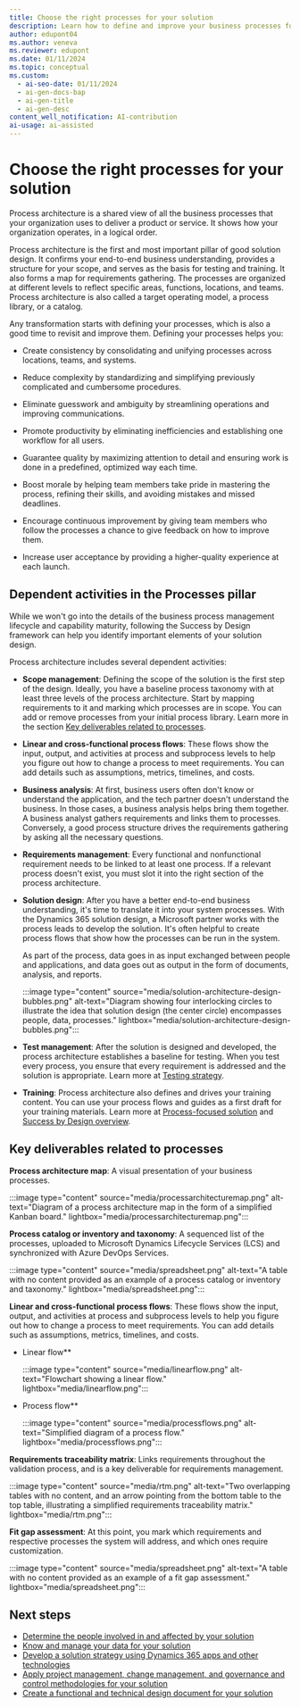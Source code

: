 ```yaml
---
title: Choose the right processes for your solution
description: Learn how to define and improve your business processes for a successful solution.
author: edupont04
ms.author: veneva
ms.reviewer: edupont
ms.date: 01/11/2024
ms.topic: conceptual
ms.custom:
  - ai-seo-date: 01/11/2024
  - ai-gen-docs-bap
  - ai-gen-title
  - ai-gen-desc
content_well_notification: AI-contribution
ai-usage: ai-assisted
---
```


# Choose the right processes for your solution

Process architecture is a shared view of all the business processes that your organization uses to deliver a product or service. It shows how your organization operates, in a logical order.

Process architecture is the first and most important pillar of good solution design. It confirms your end-to-end business understanding, provides a structure for your scope, and serves as the basis for testing and training. It also forms a map for requirements gathering. The processes are organized at different levels to reflect specific areas, functions, locations, and teams. Process architecture is also called a target operating model, a process library, or a catalog.

Any transformation starts with defining your processes, which is also a good time to revisit and improve them. Defining your processes helps you:

- Create consistency by consolidating and unifying processes across locations, teams, and systems.

- Reduce complexity by standardizing and simplifying previously complicated and cumbersome procedures.

- Eliminate guesswork and ambiguity by streamlining operations and improving communications.

- Promote productivity by eliminating inefficiencies and establishing one workflow for all users.

- Guarantee quality by maximizing attention to detail and ensuring work is done in a predefined, optimized way each time.

- Boost morale by helping team members take pride in mastering the process, refining their skills, and avoiding mistakes and missed deadlines.

- Encourage continuous improvement by giving team members who follow the processes a chance to give feedback on how to improve them.

- Increase user acceptance by providing a higher-quality experience at each launch.

## Dependent activities in the Processes pillar

While we won't go into the details of the business process management lifecycle and capability maturity, following the Success by Design framework can help you identify important elements of your solution design.

Process architecture includes several dependent activities:

- **Scope management**: Defining the scope of the solution is the first step of the design. Ideally, you have a baseline process taxonomy with at least three levels of the process architecture. Start by mapping requirements to it and marking which processes are in scope. You can add or remove processes from your initial process library. Learn more in the section [Key deliverables related to processes](#key-deliverables-related-to-processes).

- **Linear and cross-functional process flows**: These flows show the input, output, and activities at process and subprocess levels to help you figure out how to change a process to meet requirements. You can add details such as assumptions, metrics, timelines, and costs.

- **Business analysis**: At first, business users often don't know or understand the application, and the tech partner doesn't understand the business. In those cases, a business analysis helps bring them together. A business analyst gathers requirements and links them to processes. Conversely, a good process structure drives the requirements gathering by asking all the necessary questions.

- **Requirements management**: Every functional and nonfunctional requirement needs to be linked to at least one process. If a relevant process doesn't exist, you must slot it into the right section of the process architecture.

- **Solution design**: After you have a better end-to-end business understanding, it's time to translate it into your system processes. With the Dynamics 365 solution design, a Microsoft partner works with the process leads to develop the solution. It's often helpful to create process flows that show how the processes can be run in the system.

  As part of the process, data goes in as input exchanged between people and applications, and data goes out as output in the form of documents, analysis, and reports.

  :::image type="content" source="media/solution-architecture-design-bubbles.png" alt-text="Diagram showing four interlocking circles to illustrate the idea that solution design (the center circle) encompasses people, data, processes." lightbox="media/solution-architecture-design-bubbles.png":::

- **Test management**: After the solution is designed and developed, the process architecture establishes a baseline for testing. When you test every process, you ensure that every requirement is addressed and the solution is appropriate. Learn more at [Testing strategy](testing-strategy.md).

- **Training**: Process architecture also defines and drives your training content. You can use your process flows and guides as a first draft for your training materials. Learn more at [Process-focused solution](process-focused-solution.md) and [Success by Design overview](success-by-design.md).

## Key deliverables related to processes

**Process architecture map**: A visual presentation of your business processes.

  :::image type="content" source="media/processarchitecturemap.png" alt-text="Diagram of a process architecture map in the form of a simplified Kanban board." lightbox="media/processarchitecturemap.png":::

**Process catalog or inventory and taxonomy**: A sequenced list of the processes, uploaded to Microsoft Dynamics Lifecycle Services (LCS) and synchronized with Azure DevOps Services.

  :::image type="content" source="media/spreadsheet.png" alt-text="A table with no content provided as an example of a process catalog or inventory and taxonomy." lightbox="media/spreadsheet.png":::

**Linear and cross-functional process flows**: These flows show the input, output, and activities at process and subprocess levels to help you figure out how to change a process to meet requirements. You can add details such as assumptions, metrics, timelines, and costs.

- Linear flow**

  :::image type="content" source="media/linearflow.png" alt-text="Flowchart showing a linear flow." lightbox="media/linearflow.png":::

- Process flow**

  :::image type="content" source="media/processflows.png" alt-text="Simplified diagram of a process flow." lightbox="media/processflows.png":::

**Requirements traceability matrix**: Links requirements throughout the validation process, and is a key deliverable for requirements management.

  :::image type="content" source="media/rtm.png" alt-text="Two overlapping tables with no content, and an arrow pointing from the bottom table to the top table, illustrating a simplified requirements traceability matrix." lightbox="media/rtm.png":::

**Fit gap assessment**: At this point, you mark which requirements and respective processes the system will address, and which ones require customization.

  :::image type="content" source="media/spreadsheet.png" alt-text="A table with no content provided as an example of a fit gap assessment." lightbox="media/spreadsheet.png":::

## Next steps

- [Determine the people involved in and affected by your solution](solution-architecture-design-pillars-people.md)
- [Know and manage your data for your solution](solution-architecture-design-pillars-data.md)
- [Develop a solution strategy using Dynamics 365 apps and other technologies](solution-architecture-design-pillars-technology.md)
- [Apply project management, change management, and governance and control methodologies for your solution](solution-architecture-design-pillars-methodology.md)
- [Create a functional and technical design document for your solution](../patterns/create-functional-technical-design-document.md)
